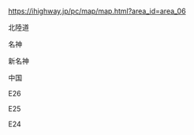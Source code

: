 ### 
https://ihighway.jp/pc/map/map.html?area_id=area_06

北陸道

名神

新名神

中国

E26

E25

E24



















